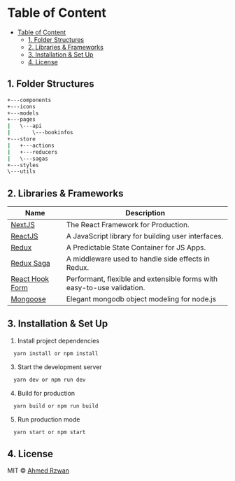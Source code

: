 

# Table of Content

- [Table of Content](#table-of-content)
  - [1. Folder Structures](#1-folder-structures)
  - [2. Libraries & Frameworks](#2-libraries--frameworks)
  - [3. Installation & Set Up](#3-installation--set-up)
  - [4. License](#4-license)

## 1. Folder Structures

```bash
+---components
+---icons
+---models
+---pages
|   \---api
|       \---bookinfos
+---store
|   +---actions
|   +---reducers
|   \---sagas
+---styles
\---utils
```

## 2. Libraries & Frameworks

| Name                                            | Description                                                            |
| ----------------------------------------------- | ---------------------------------------------------------------------- |
| [NextJS](https://nextjs.org/)                   | The React Framework for Production.                                    |
| [ReactJS](https://reactjs.org/)                 | A JavaScript library for building user interfaces.                     |
| [Redux](https://redux.js.org/)                  | A Predictable State Container for JS Apps.                             |
| [Redux Saga](https://redux-saga.js.org/)        | A middleware used to handle side effects in Redux.                     |
| [React Hook Form](https://react-hook-form.com/) | Performant, flexible and extensible forms with easy-to-use validation. |
| [Mongoose](https://mongoosejs.com/)             | Elegant mongodb object modeling for node.js                            |

## 3. Installation & Set Up

1. Install project dependencies

```bash
  yarn install or npm install
```


3. Start the development server

```bash
  yarn dev or npm run dev
```

4. Build for production

```bash
  yarn build or npm run build
```

5. Run production mode

```bash
  yarn start or npm start
```

## 4. License

MIT © [Ahmed Rzwan](https://github.com/riz121)
